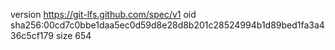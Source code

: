 version https://git-lfs.github.com/spec/v1
oid sha256:00cd7c0bbe1daa5ec0d59d8e28d8b201c28524994b1d89bed1fa3a436c5cf179
size 654
